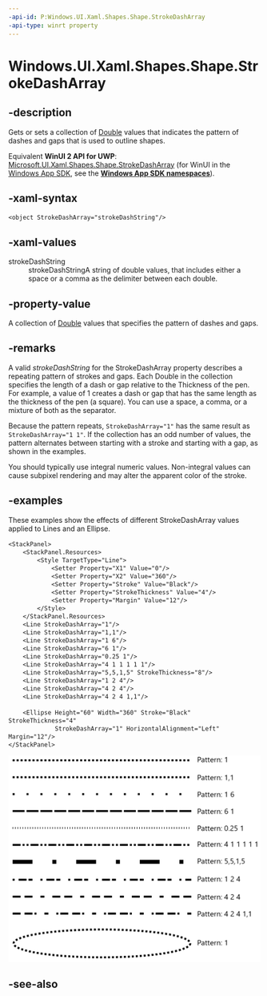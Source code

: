 ```yaml
---
-api-id: P:Windows.UI.Xaml.Shapes.Shape.StrokeDashArray
-api-type: winrt property
---
```


<!-- Property syntax
public Windows.UI.Xaml.Media.DoubleCollection StrokeDashArray { get;  set; }
-->

# Windows.UI.Xaml.Shapes.Shape.StrokeDashArray

## -description

Gets or sets a collection of [Double](/dotnet/api/system.double?view=dotnet-uwp-10.0&preserve-view=true) values that indicates the pattern of dashes and gaps that is used to outline shapes.

Equivalent **WinUI 2 API for UWP**: [Microsoft.UI.Xaml.Shapes.Shape.StrokeDashArray](/windows/winui/api/microsoft.ui.xaml.shapes.shape.strokedasharray) (for WinUI in the [Windows App SDK](/windows/apps/windows-app-sdk/), see the **[Windows App SDK namespaces](/windows/windows-app-sdk/api/winrt/)**).

## -xaml-syntax

```xaml
<object StrokeDashArray="strokeDashString"/>
```


## -xaml-values

<dl><dt>strokeDashString</dt><dd>strokeDashStringA string of double values, that includes either a space or a comma as the delimiter between each double.</dd>
</dl>

## -property-value

A collection of [Double](/dotnet/api/system.double?view=dotnet-uwp-10.0&preserve-view=true) values that specifies the pattern of dashes and gaps.

## -remarks

A valid _strokeDashString_ for the StrokeDashArray property describes a repeating pattern of strokes and gaps. Each Double in the collection specifies the length of a dash or gap relative to the Thickness of the pen. For example, a value of 1 creates a dash or gap that has the same length as the thickness of the pen (a square). You can use a space, a comma, or a mixture of both as the separator.

Because the pattern repeats, `StrokeDashArray="1"` has the same result as `StrokeDashArray="1 1"`. If the collection has an odd number of values, the pattern alternates between starting with a stroke and starting with a gap, as shown in the examples.

You should typically use integral numeric values. Non-integral values can cause subpixel rendering and may alter the apparent color of the stroke.


## -examples

These examples show the effects of different StrokeDashArray values applied to Lines and an Ellipse.

```xaml
<StackPanel>
    <StackPanel.Resources>
        <Style TargetType="Line">
            <Setter Property="X1" Value="0"/>
            <Setter Property="X2" Value="360"/>
            <Setter Property="Stroke" Value="Black"/>
            <Setter Property="StrokeThickness" Value="4"/>
            <Setter Property="Margin" Value="12"/>
        </Style>
    </StackPanel.Resources>
    <Line StrokeDashArray="1"/>
    <Line StrokeDashArray="1,1"/>
    <Line StrokeDashArray="1 6"/>
    <Line StrokeDashArray="6 1"/>
    <Line StrokeDashArray="0.25 1"/>
    <Line StrokeDashArray="4 1 1 1 1 1"/>
    <Line StrokeDashArray="5,5,1,5" StrokeThickness="8"/>
    <Line StrokeDashArray="1 2 4"/>
    <Line StrokeDashArray="4 2 4"/>
    <Line StrokeDashArray="4 2 4 1,1"/>

    <Ellipse Height="60" Width="360" Stroke="Black" StrokeThickness="4"
             StrokeDashArray="1" HorizontalAlignment="Left" Margin="12"/>
</StackPanel>
```

<img alt="Examples of stroke dash array" src="images/stroke-dash-array.png" />

## -see-also

